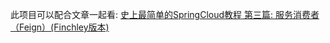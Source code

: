 此项目可以配合文章一起看:
[史上最简单的SpringCloud教程 第三篇: 服务消费者（Feign）(Finchley版本)](https://www.fangzhipeng.com/springcloud/2018/08/30/sc-f3-feign/)